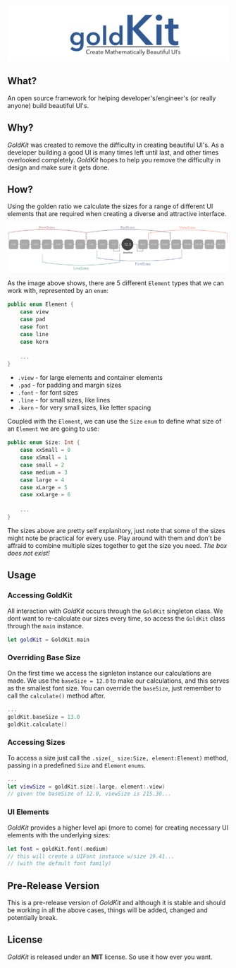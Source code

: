 ![GoldKit](images/goldKit-banner.png)

## What?
An open source framework for helping developer's/engineer's (or really anyone) build beautiful UI's.

## Why?
*GoldKit* was created to remove the difficulty in creating beautiful UI's.  As a developer building a good UI is many times left until last, and other times overlooked completely.  *GoldKit* hopes to help you remove the difficulty in design and make sure it gets done.

## How?
Using the golden ratio we calculate the sizes for a range of different UI elements that are required when creating a diverse and attractive interface.

![Layout of GoldKit sizes](images/goldKit-sizes-3.png)

As the image above shows, there are 5 different ``Element`` types that we can work with, represented by an ``enum``:

```swift
public enum Element {
    case view
    case pad
    case font
    case line
    case kern
    
    ...
}
```

* ``.view`` - for large elements and container elements
* ``.pad`` - for padding and margin sizes
* ``.font`` - for font sizes 
* ``.line`` - for small sizes, like lines
* ``.kern`` - for very small sizes, like letter spacing

Coupled with the ``Element``, we can use the ``Size`` ``enum`` to define what size of an ``Element`` we are going to use:

```swift
public enum Size: Int {
    case xxSmall = 0
    case xSmall = 1
    case small = 2
    case medium = 3
    case large = 4
    case xLarge = 5
    case xxLarge = 6
    
    ...
}
```
The sizes above are pretty self explanitory, just note that some of the sizes might note be practical for every use.  Play around with them and don't be affraid to combine multiple sizes together to get the size you need.  *The box does not exist!*

## Usage

### Accessing GoldKit
All interaction with *GoldKit* occurs through the ``GoldKit`` singleton class.  We dont want to re-calculate our sizes every time, so access the ``GoldKit`` class through the ``main`` instance.

```swift
let goldKit = GoldKit.main
```

### Overriding Base Size
On the first time we access the signleton instance our calculations are made.  We use the ``baseSize = 12.0`` to make our calculations, and this serves as the smallest font size.  You can override the ``baseSize``, just remember to call the ``calculate()`` method after.

```swift
...
goldKit.baseSize = 13.0
goldKit.calculate()
```

### Accessing Sizes
To access a size just call the ``.size(_ size:Size, element:Element)`` method, passing in a predefined ``Size`` and ``Element`` ``enums``.

```swift
...
let viewSize = goldKit.size(.large, element:.view)
// given the baseSize of 12.0, viewSize is 215.30...
```

### UI Elements

*GoldKit* provides a higher level api (more to come) for creating necessary UI elements with the underlying sizes:

```swift
let font = goldKit.font(.medium)
// this will create a UIFont instance w/size 19.41...
// (with the default font family)
```

## Pre-Release Version
This is a pre-release version of *GoldKit* and although it is stable and should be working in all the above cases, things will be added, changed and potentially break.

## License
*GoldKit* is released under an **MIT** license.  So use it how ever you want.
